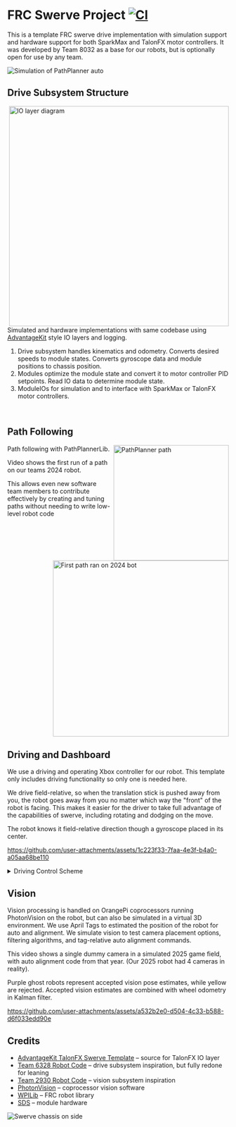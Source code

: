 
# FRC Swerve Project [![CI](https://github.com/MichaelLesirge/frc-swerve-drive/actions/workflows/main.yml/badge.svg)](https://github.com/MichaelLesirge/frc-swerve-drive/actions/workflows/main.yml)

This is a template FRC swerve drive implementation with simulation support and hardware support for both SparkMax and TalonFX motor controllers. It was developed by Team 8032 as a base for our robots, but is optionally open for use by any team.

![Simulation of PathPlanner auto](https://github.com/user-attachments/assets/c266b861-9b09-45b3-a346-0fe8aa7c53b7)

## Drive Subsystem Structure

<img width="500" align="right" alt="IO layer diagram" src="https://github.com/user-attachments/assets/4af16fb7-9e0d-4936-b4a5-197d76bf141f" />

Simulated and hardware implementations with same codebase using [AdvantageKit](https://docs.advantagekit.org/data-flow/recording-inputs/io-interfaces) style IO layers and logging.

<ol>
  <li>Drive subsystem handles kinematics and odometry. Converts desired speeds to module states. Converts gyroscope data and module positions to chassis position.</li>

  <li>Modules optimize the module state and convert it to motor controller PID setpoints. Read IO data to determine module state.</li>

  <li>ModuleIOs for simulation and to interface with SparkMax or TalonFX motor controllers.</li>
</ol>

<br clear="right"/>

## Path Following

<img width="262" align="right" alt="PathPlanner path" src="https://github.com/user-attachments/assets/5cd3b558-cc02-4c64-b1a7-37ac9434c72f" />
<img height="400" align="right" alt="First path ran on 2024 bot" src="https://github.com/user-attachments/assets/51adb902-5abe-4c4c-bdb0-0999041a0d14" />
<p>
  Path following with PathPlannerLib.

  Video shows the first run of a path on our teams 2024 robot.

  This allows even new software team members to contribute effectively by creating and tuning paths without needing to write low-level robot code
</p>


<br clear="right"/>

## Driving and Dashboard

We use a driving and operating Xbox controller for our robot. This template only includes driving functionality so only one is needed here.

We drive field-relative, so when the translation stick is pushed away from you, the robot goes away from you no matter which way the "front" of the robot is facing. This makes it easier for the driver to take full advantage of the capabilities of swerve, including rotating and dodging on the move.

The robot knows it field-relative direction though a gyroscope placed in its center.

https://github.com/user-attachments/assets/1c223f33-7faa-4e3f-b4a0-a05aa68be110

<details>
  <summary>Driving Control Scheme</summary>
  <img alt="Driving Xbox controller labeled diagram" src="https://github.com/user-attachments/assets/8af4fa84-77a4-43d4-b75a-b5dbd6db9611" />
  <p>Diagram created with my Xbox <a href="https://michaellesirge.github.io/simple-web-projects/xbox-diagram-maker">controller labeling tool</a></p>

  <ul>
    <li>The left stick controls robot translation (forward/backward/left/right)</li>
    <li>The right stick controls robot rotation. By default pushing it left or right controls angular velocity.</li>
    <li>When RB is held the right stick controls the heading that you want the robot to face, for example pushing the stick up will cause the robot to rotate to field-relative 0 degrees.
    <li>By default the robot is field-relative, but Y can be pressed to toggle to robot-relative</li>
    <li>Menu button can be held for 3 seconds to reset odometry rotation & field-relative forward.</li>
    <li>D-pad is used to make small robot-relative adjustments.</li>
    <li>X stops the robots and turns the swerve modules to face inwards making an X shaped arrangement. This helps prevent the robot from moving when shoved.</li>
    <li>B cancels any movement related commands, for example canceling auto alignment to return manual control.</li>
  </ul>
</details>

## Vision

Vision processing is handled on OrangePi coprocessors running PhotonVision on the robot, but can also be simulated in a virtual 3D environment. We use April Tags to estimated the position of the robot for auto and alignment. We simulate vision to test camera placement options, filtering algorithms, and tag-relative auto alignment commands.

This video shows a single dummy camera in a simulated 2025 game field, with auto alignment code from that year. (Our 2025 robot had 4 cameras in reality).

Purple ghost robots represent accepted vision pose estimates, while yellow are rejected. Accepted vision estimates are combined with wheel odometry in Kalman filter.

https://github.com/user-attachments/assets/a532b2e0-d504-4c33-b588-d6f033edd90e


## Credits
* [AdvantageKit TalonFX Swerve Template](docs.advantagekit.org/getting-started/template-projects/talonfx-swerve-template) – source for TalonFX IO layer
* [Team 6328 Robot Code](https://github.com/Mechanical-Advantage/RobotCode2025Public) – drive subsystem inspiration, but fully redone for leaning 
* [Team 2930 Robot Code](https://github.com/FRC-Sonic-Squirrels/2025-Robot-Code/tree/main?tab=readme-ov-file) – vision subsystem inspiration
* [PhotonVision](https://photonvision.org) – coprocessor vision software
* [WPILib](https://github.wpilib.org/) – FRC robot library
* [SDS](https://www.swervedrivespecialties.com/) – module hardware


![Swerve chassis on side](https://github.com/user-attachments/assets/cc41ea92-382c-4d3a-8fee-30db69363e1f)
